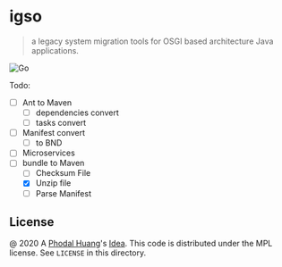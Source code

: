 # igso

> a legacy system migration tools for OSGI based architecture Java applications.

![Go](https://github.com/phodal/igso/workflows/Go/badge.svg)

Todo:

 - [ ] Ant to Maven
    - [ ] dependencies convert
    - [ ] tasks convert
 - [ ] Manifest convert
    - [ ] to BND
 - [ ] Microservices
 - [ ] bundle to Maven
    - [ ] Checksum File
    - [x] Unzip file
    - [ ] Parse Manifest

License
---

@ 2020 A [Phodal Huang](https://www.phodal.com)'s [Idea](http://github.com/phodal/ideas).  This code is distributed under the MPL license. See `LICENSE` in this directory.
